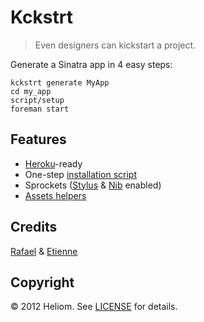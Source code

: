 # Kckstrt
> Even designers can kickstart a project.

Generate a Sinatra app in 4 easy steps:

```
kckstrt generate MyApp
cd my_app
script/setup
foreman start
```

## Features
- [Heroku]-ready
- One-step [installation script][installation]
- Sprockets ([Stylus][] & [Nib][] enabled)
- [Assets helpers][helpers]

## Credits
[Rafael][rafBM] & [Etienne][EtienneLem]

## Copyright
© 2012 Heliom. See [LICENSE][] for details.

[Heroku]: http://www.heroku.com
[installation]: lib/kckstrt/templates/script/setup
[Stylus]: https://github.com/learnBoost/stylus
[Nib]: https://github.com/visionmedia/nib
[helpers]: lib/kckstrt/templates/app/helpers/helpers.rb
[rafBM]: https://github.com/rafBM
[EtienneLem]: https://github.com/EtienneLem
[LICENSE]: LICENSE.md
